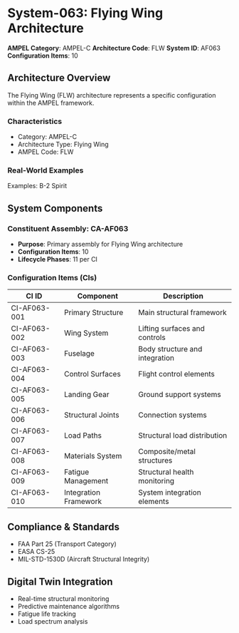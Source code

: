 # System-063: Flying Wing Architecture

**AMPEL Category**: AMPEL-C
**Architecture Code**: FLW
**System ID**: AF063
**Configuration Items**: 10

## Architecture Overview

The Flying Wing (FLW) architecture represents a specific configuration within the AMPEL framework.

### Characteristics
- Category: AMPEL-C
- Architecture Type: Flying Wing
- AMPEL Code: FLW

### Real-World Examples
Examples: B-2 Spirit

## System Components

### Constituent Assembly: CA-AF063
- **Purpose**: Primary assembly for Flying Wing architecture
- **Configuration Items**: 10
- **Lifecycle Phases**: 11 per CI

### Configuration Items (CIs)

| CI ID | Component | Description |
|-------|-----------|-------------|
| CI-AF063-001 | Primary Structure | Main structural framework |
| CI-AF063-002 | Wing System | Lifting surfaces and controls |
| CI-AF063-003 | Fuselage | Body structure and integration |
| CI-AF063-004 | Control Surfaces | Flight control elements |
| CI-AF063-005 | Landing Gear | Ground support systems |
| CI-AF063-006 | Structural Joints | Connection systems |
| CI-AF063-007 | Load Paths | Structural load distribution |
| CI-AF063-008 | Materials System | Composite/metal structures |
| CI-AF063-009 | Fatigue Management | Structural health monitoring |
| CI-AF063-010 | Integration Framework | System integration elements |

## Compliance & Standards
- FAA Part 25 (Transport Category)
- EASA CS-25
- MIL-STD-1530D (Aircraft Structural Integrity)

## Digital Twin Integration
- Real-time structural monitoring
- Predictive maintenance algorithms
- Fatigue life tracking
- Load spectrum analysis
